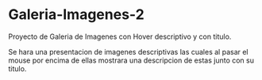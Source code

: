 # Galeria-Imagenes-2

Proyecto de Galeria de Imagenes con Hover descriptivo y con titulo.

Se hara una presentacion de imagenes descriptivas las cuales al pasar el mouse por encima de ellas mostrara una descripcion de estas junto con su titulo.
